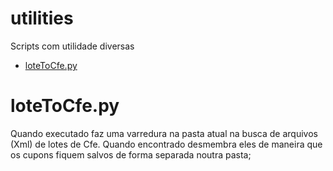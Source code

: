 # utilities
Scripts com utilidade diversas
- [loteToCfe.py](#loteToCfe.py)

# loteToCfe.py
Quando executado faz uma varredura na pasta atual na busca de arquivos (Xml) de lotes de Cfe.
Quando encontrado desmembra eles de maneira que os cupons fiquem salvos de forma separada 
noutra pasta;
